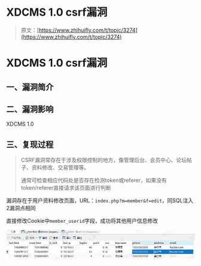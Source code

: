 # XDCMS 1.0 csrf漏洞

> 原文：[https://www.zhihuifly.com/t/topic/3274](https://www.zhihuifly.com/t/topic/3274)

# XDCMS 1.0 csrf漏洞

## 一、漏洞简介

## 二、漏洞影响

XDCMS 1.0

## 三、复现过程

> CSRF漏洞常存在于涉及权限控制的地方，像管理后台、会员中心、论坛帖子、资料修改、交易管理等。
> 
> 通常可检查相应代码处是否存在检测token或referer，如果没有token/referer直接请求该页面进行判断

漏洞存在于用户资料修改页面，URL：`index.php?m=member&f=edit`，同SQL注入2漏洞点相同

直接修改Cookie中`member_userid`字段，成功将其他用户信息修改

![image](img/512f5fc0ab8445aa09d9a83a8eeef093.png)